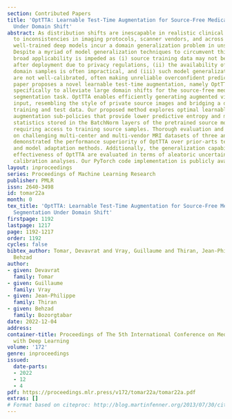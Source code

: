 ```yaml
---
section: Contributed Papers
title: 'OptTTA: Learnable Test-Time Augmentation for Source-Free Medical Image Segmentation
  Under Domain Shift'
abstract: As distribution shifts are inescapable in realistic clinical scenarios due
  to inconsistencies in imaging protocols, scanner vendors, and across different centers,
  well-trained deep models incur a domain generalization problem in unseen environments.
  Despite a myriad of model generalization techniques to circumvent this issue, their
  broad applicability is impeded as (i) source training data may not be accessible
  after deployment due to privacy regulations, (ii) the availability of adequate test
  domain samples is often impractical, and (iii) such model generalization methods
  are not well-calibrated, often making unreliable overconfident predictions. This
  paper proposes a novel learnable test-time augmentation, namely OptTTA, tailored
  specifically to alleviate large domain shifts for the source-free medical image
  segmentation task. OptTTA enables efficiently generating augmented views of test
  input, resembling the style of private source images and bridging a domain gap between
  training and test data. Our proposed method explores optimal learnable test-time
  augmentation sub-policies that provide lower predictive entropy and match the feature
  statistics stored in the BatchNorm layers of the pretrained source model without
  requiring access to training source samples. Thorough evaluation and ablation studies
  on challenging multi-center and multi-vendor MRI datasets of three anatomies have
  demonstrated the performance superiority of OptTTA over prior-arts test-time augmentation
  and model adaptation methods. Additionally, the generalization capabilities and
  effectiveness of OptTTA are evaluated in terms of aleatoric uncertainty and model
  calibration analyses. Our PyTorch code implementation is publicly available at https://github.com/devavratTomar/OptTTA.
layout: inproceedings
series: Proceedings of Machine Learning Research
publisher: PMLR
issn: 2640-3498
id: tomar22a
month: 0
tex_title: 'OptTTA: Learnable Test-Time Augmentation for Source-Free Medical Image
  Segmentation Under Domain Shift'
firstpage: 1192
lastpage: 1217
page: 1192-1217
order: 1192
cycles: false
bibtex_author: Tomar, Devavrat and Vray, Guillaume and Thiran, Jean-Philippe and Bozorgtabar,
  Behzad
author:
- given: Devavrat
  family: Tomar
- given: Guillaume
  family: Vray
- given: Jean-Philippe
  family: Thiran
- given: Behzad
  family: Bozorgtabar
date: 2022-12-04
address:
container-title: Proceedings of The 5th International Conference on Medical Imaging
  with Deep Learning
volume: '172'
genre: inproceedings
issued:
  date-parts:
  - 2022
  - 12
  - 4
pdf: https://proceedings.mlr.press/v172/tomar22a/tomar22a.pdf
extras: []
# Format based on citeproc: http://blog.martinfenner.org/2013/07/30/citeproc-yaml-for-bibliographies/
---
```

